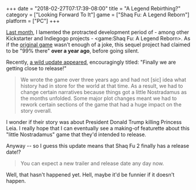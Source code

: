 +++
date = "2018-02-27T07:17:39-08:00"
title = "A Legend Rebirthing?"
category = ["Looking Forward To It"]
game = ["Shaq Fu: A Legend Reborn"]
platform = ["PC"]
+++

[Last month](%site.BaseURL%2018/01/21/early-access-late-release/), I lamented the protracted development period of - among other Kickstarter and Indiegogo projects - <game:Shaq Fu: A Legend Reborn>.  As if the [original game](game:Shaq-Fu) wasn't enough of a joke, this sequel project had claimed to be "99\% there" <b>over a year ago</b>, before going silent.

Recently, <a href="https://www.indiegogo.com/projects/shaq-fu-a-legend-reborn#/updates/all">a wild update appeared</a>, encouragingly titled: "Finally we are getting close to release!"

<blockquote>We wrote the game over three years ago and had not [sic] idea what history had in store for the world at that time. As a result, we had to change certain narratives because things got a little Nostradamus as the months unfolded. Some major plot changes meant we had to rework certain sections of the game that had a huge impact on the story overall.</blockquote>

I wonder if their story was about President Donald Trump killing Princess Leia.  I really hope that I can eventually see a making-of featurette about this "little Nostradamus" game that they'd intended to release.

Anyway -- so I guess this update means that Shaq Fu 2 finally has a release date!?

<blockquote>You can expect a new trailer and release date any day now.</blockquote>

Well, that hasn't happened yet.  Hell, maybe it'd be funnier if it doesn't happen.
